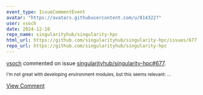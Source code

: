 ```yaml
---
event_type: IssueCommentEvent
avatar: "https://avatars.githubusercontent.com/u/814322?"
user: vsoch
date: 2024-12-10
repo_name: singularityhub/singularity-hpc
html_url: https://github.com/singularityhub/singularity-hpc/issues/677
repo_url: https://github.com/singularityhub/singularity-hpc
---
```


<a href='https://github.com/vsoch' target='_blank'>vsoch</a> commented on issue <a href='https://github.com/singularityhub/singularity-hpc/issues/677' target='_blank'>singularityhub/singularity-hpc#677</a>.

<small>I'm not great with developing environment modules, but this seems relevant:...</small>

<a href='https://github.com/singularityhub/singularity-hpc/issues/677' target='_blank'>View Comment</a>